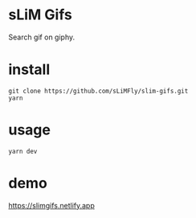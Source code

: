 # sLiM Gifs
Search gif on giphy.

# install
```
git clone https://github.com/sLiMFly/slim-gifs.git
yarn
```
# usage
```
yarn dev
```

# demo
https://slimgifs.netlify.app
